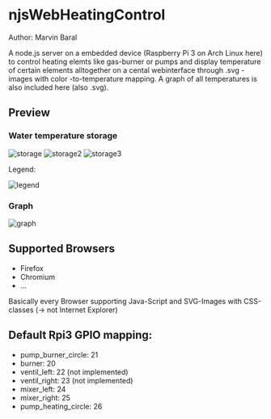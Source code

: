 # njsWebHeatingControl
Author: Marvin Baral

A node.js server on a embedded device (Raspberry Pi 3 on Arch Linux here) to control heating elemts like gas-burner or pumps and display temperature of certain elements alltogether on a cental webinterface through .svg - images with color -to-temperature mapping. A graph of all temperatures is also included here (also .svg).

## Preview
### Water temperature storage

![storage](https://user-images.githubusercontent.com/11145294/69012388-7bbc8f00-0975-11ea-8a42-d511664265e4.png)
![storage2](https://user-images.githubusercontent.com/11145294/69012389-7bbc8f00-0975-11ea-81f2-febf61cc9da1.png)
![storage3](https://user-images.githubusercontent.com/11145294/69012390-7c552580-0975-11ea-95cf-452bd38fc45d.png)

Legend:

![legend](https://user-images.githubusercontent.com/11145294/69012387-7bbc8f00-0975-11ea-8da2-cc7eef7daac0.png)
### Graph
![graph](https://user-images.githubusercontent.com/11145294/69012386-7bbc8f00-0975-11ea-819d-0b37cffbab52.png)

## Supported Browsers
* Firefox
* Chromium
* ...

Basically every Browser supporting Java-Script and SVG-Images with CSS-classes (-> not Internet Explorer)

## Default Rpi3 GPIO mapping:
* pump_burner_circle: 21
* burner: 20
* ventil_left: 22 (not implemented)
* ventil_right: 23 (not implemented)
* mixer_left: 24
* mixer_right: 25
* pump_heating_circle: 26
